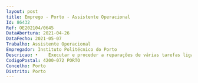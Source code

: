 ```yaml
--- 
layout: post
title: Emprego - Porto - Assistente Operacional
Id: 86432
Ref: OE202104/0645
DataAbertura: 2021-04-26
DataFecho: 2021-05-07
Trabalho: Assistente Operacional
Empregador: Instituto Politécnico do Porto
Descricao: •	Executar e proceder a reparações de várias tarefas ligadas à construção civil interiores e exteriores •	Instalar e reparar tubagens e acessórios de canalizações de abastecimento de águas, águas residuais e pluviais •	Proceder à preparação, proteção e pintura de superfícies interiores e exteriores de edifícios, madeiras e superfícies metálicas •	Proceder a pequenas reparações de carpintaria •	Outras atividades na área da manutenção.
CodigoPostal: 4200-072 PORTO
Concelho: Porto
Distrito: Porto
--- 
```

